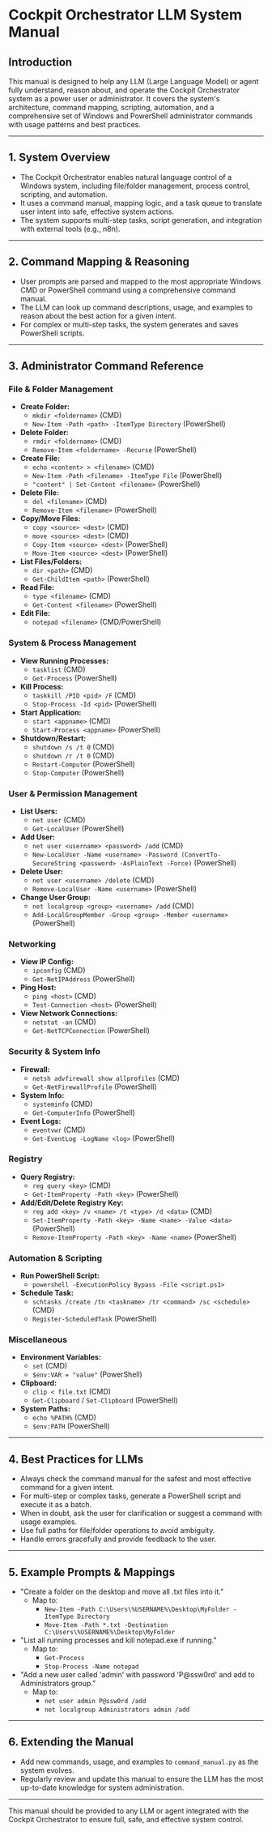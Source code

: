 # Cockpit Orchestrator LLM System Manual

## Introduction
This manual is designed to help any LLM (Large Language Model) or agent fully understand, reason about, and operate the Cockpit Orchestrator system as a power user or administrator. It covers the system's architecture, command mapping, scripting, automation, and a comprehensive set of Windows and PowerShell administrator commands with usage patterns and best practices.

---

## 1. System Overview
- The Cockpit Orchestrator enables natural language control of a Windows system, including file/folder management, process control, scripting, and automation.
- It uses a command manual, mapping logic, and a task queue to translate user intent into safe, effective system actions.
- The system supports multi-step tasks, script generation, and integration with external tools (e.g., n8n).

---

## 2. Command Mapping & Reasoning
- User prompts are parsed and mapped to the most appropriate Windows CMD or PowerShell command using a comprehensive command manual.
- The LLM can look up command descriptions, usage, and examples to reason about the best action for a given intent.
- For complex or multi-step tasks, the system generates and saves PowerShell scripts.

---

## 3. Administrator Command Reference

### File & Folder Management
- **Create Folder:**
  - `mkdir <foldername>` (CMD)
  - `New-Item -Path <path> -ItemType Directory` (PowerShell)
- **Delete Folder:**
  - `rmdir <foldername>` (CMD)
  - `Remove-Item <foldername> -Recurse` (PowerShell)
- **Create File:**
  - `echo <content> > <filename>` (CMD)
  - `New-Item -Path <filename> -ItemType File` (PowerShell)
  - `"content" | Set-Content <filename>` (PowerShell)
- **Delete File:**
  - `del <filename>` (CMD)
  - `Remove-Item <filename>` (PowerShell)
- **Copy/Move Files:**
  - `copy <source> <dest>` (CMD)
  - `move <source> <dest>` (CMD)
  - `Copy-Item <source> <dest>` (PowerShell)
  - `Move-Item <source> <dest>` (PowerShell)
- **List Files/Folders:**
  - `dir <path>` (CMD)
  - `Get-ChildItem <path>` (PowerShell)
- **Read File:**
  - `type <filename>` (CMD)
  - `Get-Content <filename>` (PowerShell)
- **Edit File:**
  - `notepad <filename>` (CMD/PowerShell)

### System & Process Management
- **View Running Processes:**
  - `tasklist` (CMD)
  - `Get-Process` (PowerShell)
- **Kill Process:**
  - `taskkill /PID <pid> /F` (CMD)
  - `Stop-Process -Id <pid>` (PowerShell)
- **Start Application:**
  - `start <appname>` (CMD)
  - `Start-Process <appname>` (PowerShell)
- **Shutdown/Restart:**
  - `shutdown /s /t 0` (CMD)
  - `shutdown /r /t 0` (CMD)
  - `Restart-Computer` (PowerShell)
  - `Stop-Computer` (PowerShell)

### User & Permission Management
- **List Users:**
  - `net user` (CMD)
  - `Get-LocalUser` (PowerShell)
- **Add User:**
  - `net user <username> <password> /add` (CMD)
  - `New-LocalUser -Name <username> -Password (ConvertTo-SecureString <password> -AsPlainText -Force)` (PowerShell)
- **Delete User:**
  - `net user <username> /delete` (CMD)
  - `Remove-LocalUser -Name <username>` (PowerShell)
- **Change User Group:**
  - `net localgroup <group> <username> /add` (CMD)
  - `Add-LocalGroupMember -Group <group> -Member <username>` (PowerShell)

### Networking
- **View IP Config:**
  - `ipconfig` (CMD)
  - `Get-NetIPAddress` (PowerShell)
- **Ping Host:**
  - `ping <host>` (CMD)
  - `Test-Connection <host>` (PowerShell)
- **View Network Connections:**
  - `netstat -an` (CMD)
  - `Get-NetTCPConnection` (PowerShell)

### Security & System Info
- **Firewall:**
  - `netsh advfirewall show allprofiles` (CMD)
  - `Get-NetFirewallProfile` (PowerShell)
- **System Info:**
  - `systeminfo` (CMD)
  - `Get-ComputerInfo` (PowerShell)
- **Event Logs:**
  - `eventvwr` (CMD)
  - `Get-EventLog -LogName <log>` (PowerShell)

### Registry
- **Query Registry:**
  - `reg query <key>` (CMD)
  - `Get-ItemProperty -Path <key>` (PowerShell)
- **Add/Edit/Delete Registry Key:**
  - `reg add <key> /v <name> /t <type> /d <data>` (CMD)
  - `Set-ItemProperty -Path <key> -Name <name> -Value <data>` (PowerShell)
  - `Remove-ItemProperty -Path <key> -Name <name>` (PowerShell)

### Automation & Scripting
- **Run PowerShell Script:**
  - `powershell -ExecutionPolicy Bypass -File <script.ps1>`
- **Schedule Task:**
  - `schtasks /create /tn <taskname> /tr <command> /sc <schedule>` (CMD)
  - `Register-ScheduledTask` (PowerShell)

### Miscellaneous
- **Environment Variables:**
  - `set` (CMD)
  - `$env:VAR = "value"` (PowerShell)
- **Clipboard:**
  - `clip < file.txt` (CMD)
  - `Get-Clipboard` / `Set-Clipboard` (PowerShell)
- **System Paths:**
  - `echo %PATH%` (CMD)
  - `$env:PATH` (PowerShell)

---

## 4. Best Practices for LLMs
- Always check the command manual for the safest and most effective command for a given intent.
- For multi-step or complex tasks, generate a PowerShell script and execute it as a batch.
- When in doubt, ask the user for clarification or suggest a command with usage examples.
- Use full paths for file/folder operations to avoid ambiguity.
- Handle errors gracefully and provide feedback to the user.

---

## 5. Example Prompts & Mappings
- "Create a folder on the desktop and move all .txt files into it."
  - Map to:
    - `New-Item -Path C:\Users\%USERNAME%\Desktop\MyFolder -ItemType Directory`
    - `Move-Item -Path *.txt -Destination C:\Users\%USERNAME%\Desktop\MyFolder`
- "List all running processes and kill notepad.exe if running."
  - Map to:
    - `Get-Process`
    - `Stop-Process -Name notepad`
- "Add a new user called 'admin' with password 'P@ssw0rd' and add to Administrators group."
  - Map to:
    - `net user admin P@ssw0rd /add`
    - `net localgroup Administrators admin /add`

---

## 6. Extending the Manual
- Add new commands, usage, and examples to `command_manual.py` as the system evolves.
- Regularly review and update this manual to ensure the LLM has the most up-to-date knowledge for system administration.

---

This manual should be provided to any LLM or agent integrated with the Cockpit Orchestrator to ensure full, safe, and effective system control.
